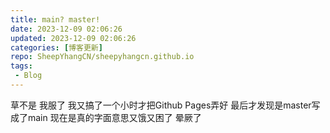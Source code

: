 ```yaml
---
title: main? master!
date: 2023-12-09 02:06:26
updated: 2023-12-09 02:06:26
categories: [博客更新]
repo: SheepYhangCN/sheepyhangcn.github.io
tags:
 - Blog
---
```


草不是 我服了
我又搞了一个小时才把Github Pages弄好
最后才发现是master写成了main
现在是真的字面意思又饿又困了
晕厥了